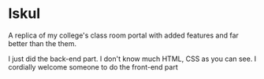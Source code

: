 # Iskul
A replica of my college's class room portal with added features and far better than the them.

I just did the back-end part. I don't know much HTML, CSS as you can see.
I cordially welcome someone to do the front-end part
